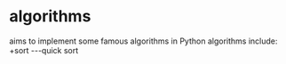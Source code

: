 # algorithms
aims to implement some famous algorithms in Python
algorithms include:
+sort
---quick sort
